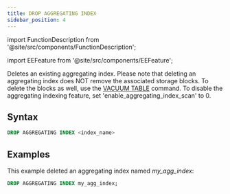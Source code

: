 ```yaml
---
title: DROP AGGREGATING INDEX
sidebar_position: 4
---
```


import FunctionDescription from '@site/src/components/FunctionDescription';

<FunctionDescription description="Introduced or updated: v1.2.151"/>

import EEFeature from '@site/src/components/EEFeature';

<EEFeature featureName='AGGREGATING INDEX'/>

Deletes an existing aggregating index. Please note that deleting an aggregating index does NOT remove the associated storage blocks. To delete the blocks as well, use the [VACUUM TABLE](../20-table/91-vacuum-table.md) command. To disable the aggregating indexing feature, set 'enable_aggregating_index_scan' to 0.

## Syntax

```sql
DROP AGGREGATING INDEX <index_name>
```

## Examples

This example deleted an aggregating index named *my_agg_index*:

```sql
DROP AGGREGATING INDEX my_agg_index;
```